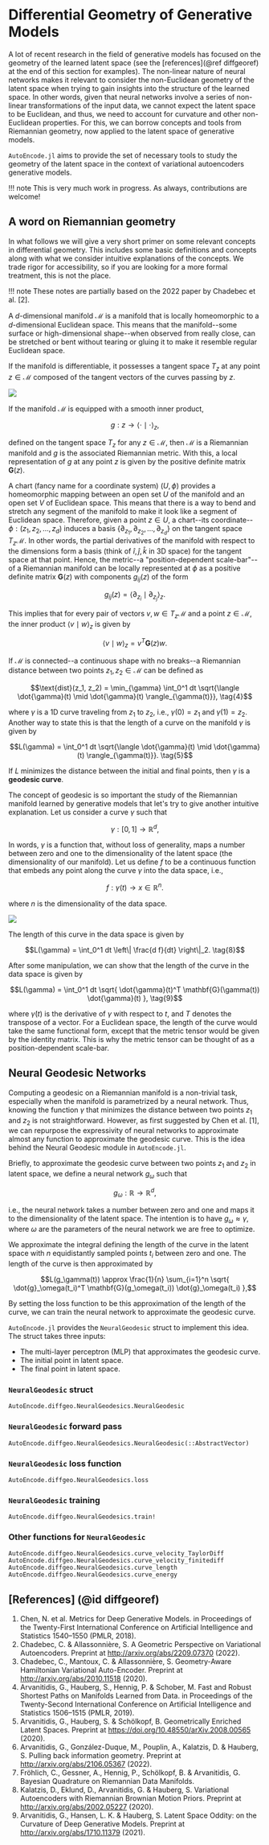 # Differential Geometry of Generative Models

A lot of recent research in the field of generative models has focused on the
geometry of the learned latent space (see the [references](@ref diffgeoref) at
the end of this section for examples). The non-linear nature of neural networks
makes it relevant to consider the non-Euclidean geometry of the latent space
when trying to gain insights into the structure of the learned space. In other
words, given that neural networks involve a series of non-linear transformations
of the input data, we cannot expect the latent space to be Euclidean, and thus,
we need to account for curvature and other non-Euclidean properties. For this,
we can borrow concepts and tools from Riemannian geometry, now applied to the
latent space of generative models.

`AutoEncode.jl` aims to provide the set of necessary tools to study the geometry
of the latent space in the context of variational autoencoders generative
models.

!!! note
    This is very much work in progress. As always, contributions are welcome!

## A word on Riemannian geometry

In what follows we will give a very short primer on some relevant concepts in
differential geometry. This includes some basic definitions and concepts along
with what we consider intuitive explanations of the concepts. We trade rigor for
accessibility, so if you are looking for a more formal treatment, this is not
the place.

!!! note
    These notes are partially based on the 2022 paper by Chadebec et al. [2].

A $d$-dimensional manifold $\mathcal{M}$ is a manifold that is locally
homeomorphic to a $d$-dimensional Euclidean space. This means that the
manifold--some surface or high-dimensional shape--when observed from really
close, can be stretched or bent without tearing or gluing it to make it resemble
regular Euclidean space. 

If the manifold is differentiable, it possesses a tangent space $T_z$ at any
point $z \in \mathcal{M}$ composed of the tangent vectors of the curves passing
by $z$. 

![](./figs/diffgeo01.png)

If the manifold $\mathcal{M}$ is equipped with a smooth inner product, 

```math
g: z \rightarrow \langle \cdot \mid \cdot \rangle_z,
\tag{1}
```
defined on the tangent space $T_z$ for any $z \in \mathcal{M}$, then
$\mathcal{M}$ is a Riemannian manifold and $g$ is the associated Riemannian
metric. With this, a local representation of $g$ at any point $z$ is given by
the positive definite matrix $\mathbf{G}(z)$.

A chart (fancy name for a coordinate system) $(U, \phi)$ provides a homeomorphic
mapping between an open set $U$ of the manifold and an open set $V$ of Euclidean
space. This means that there is a way to bend and stretch any segment of the
manifold to make it look like a segment of Euclidean space. Therefore, given a
point $z \in U$, a chart--its coordinate--$\phi: (z_1, z_2, \ldots, z_d)$
induces a basis $\{\partial_{z_1}, \partial_{z_2}, \ldots, \partial_{z_d}\}$ on
the tangent space $T_z \mathcal{M}$. In other words, the partial derivatives of
the manifold with respect to the dimensions form a basis (think of $\hat{i},
\hat{j}, \hat{k}$ in 3D space) for the tangent space at that point. Hence, the
metric--a "position-dependent scale-bar"--of a Riemannian manifold can be
locally represented at $\phi$ as a positive definite matrix $\mathbf{G}(z)$
with components $g_{ij}(z)$ of the form

```math
g_{ij}(z) = \langle \partial_{z_i} \mid \partial_{z_j} \rangle_z.
\tag{2}
```

This implies that for every pair of vectors $v, w \in T_z \mathcal{M}$ and a
point $z \in \mathcal{M}$, the inner product $\langle v \mid w \rangle_z$ is
given by

```math
\langle v \mid w \rangle_z = v^T \mathbf{G}(z) w.
\tag{3}
```

If $\mathcal{M}$ is connected--a continuous shape with no breaks--a Riemannian
distance between two points $z_1, z_2 \in \mathcal{M}$ can be defined as

```math
\text{dist}(z_1, z_2) = \min_{\gamma} \int_0^1 dt
\sqrt{\langle \dot{\gamma}(t) \mid \dot{\gamma}(t) \rangle_{\gamma(t)}},
\tag{4}
```
where $\gamma$ is a 1D curve traveling from $z_1$ to $z_2$, i.e., $\gamma(0) =
z_1$ and $\gamma(1) = z_2$. Another way to state this is that the length of a
curve on the manifold $\gamma$ is given by
```math
L(\gamma) = \int_0^1 dt 
\sqrt{\langle \dot{\gamma}(t) \mid \dot{\gamma}(t) \rangle_{\gamma(t)}}.
\tag{5}
```
If $L$ minimizes the distance between the initial and final points, then
$\gamma$ is a **geodesic curve**.

The concept of geodesic is so important the study of the Riemannian manifold
learned by generative models that let's try to give another intuitive
explanation. Let us consider a curve $\gamma$ such that
```math
\gamma: [0, 1] \rightarrow \mathbb{R}^d,
\tag{6}
```
In words, $\gamma$ is a function that, without loss of generality, maps a number
between zero and one to the dimensionality of the latent space (the
dimensionality of our manifold). Let us define $f$ to be a continuous function 
that embeds any point along the curve $\gamma$ into the data space, i.e.,
```math
f : \gamma(t) \rightarrow x \in \mathbb{R}^n.
\tag{7}
```
where $n$ is the dimensionality of the data space. 

![](./figs/diffgeo02.png)

The length of this curve in the data space is given by
```math
L(\gamma) = \int_0^1 dt
\left\| \frac{d f}{dt} \right\|_2.
\tag{8}
```
After some manipulation, we can show that the length of the curve in the data
space is given by
```math
L(\gamma) = \int_0^1 dt
\sqrt{
    \dot{\gamma}(t)^T \mathbf{G}(\gamma(t)) \dot{\gamma}(t)
},
\tag{9}
```
where $\dot{\gamma}(t)$ is the derivative of $\gamma$ with respect to $t$, and
$T$ denotes the transpose of a vector. For a Euclidean space, the length of
the curve would take the same functional form, except that the metric tensor
would be given by the identity matrix. This is why the metric tensor can be 
thought of as a position-dependent scale-bar.

## Neural Geodesic Networks

Computing a geodesic on a Riemannian manifold is a non-trivial task, especially
when the manifold is parametrized by a neural network. Thus, knowing the 
function $\gamma$ that minimizes the distance between two points $z_1$ and $z_2$
is not straightforward. However, as first suggested by Chen et al. [1], we can
repurpose the expressivity of neural networks to approximate almost any function
to approximate the geodesic curve. This is the idea behind the Neural Geodesic
module in `AutoEncode.jl`.

Briefly, to approximate the geodesic curve between two points $z_1$ and $z_2$
in latent space, we define a neural network $g_\omega$ such that
```math
g_\omega: \mathbb{R} \rightarrow \mathbb{R}^d,
\tag{10}
```
i.e., the neural network takes a number between zero and one and maps it to the
dimensionality of the latent space. The intention is to have $g_\omega \approx
\gamma$, where $\omega$ are the parameters of the neural network we are free to
optimize.

We approximate the integral defining the length of the curve in the latent space
with $n$ equidistantly sampled points $t_i$ between zero and one. The length of
the curve is then approximated by
```math
L(g_\gamma(t)) \approx \frac{1}{n} \sum_{i=1}^n 
\sqrt{
    \dot{g}_\omega(t_i)^T \mathbf{G}(g_\omega(t_i)) \dot{g}_\omega(t_i)
},
```
By setting the loss function to be this approximation of the length of the
curve, we can train the neural network to approximate the geodesic curve.

`AutoEncode.jl` provides the `NeuralGeodesic` struct to implement this idea. The
struct takes three inputs:
- The multi-layer perceptron (MLP) that approximates the geodesic curve.
- The initial point in latent space.
- The final point in latent space.

### `NeuralGeodesic` struct

```@docs
AutoEncode.diffgeo.NeuralGeodesics.NeuralGeodesic
```

### `NeuralGeodesic` forward pass

```@docs
AutoEncode.diffgeo.NeuralGeodesics.NeuralGeodesic(::AbstractVector)
```

### `NeuralGeodesic` loss function

```@docs
AutoEncode.diffgeo.NeuralGeodesics.loss
```

### `NeuralGeodesic` training

```@docs
AutoEncode.diffgeo.NeuralGeodesics.train!
```

### Other functions for `NeuralGeodesic`

```@docs
AutoEncode.diffgeo.NeuralGeodesics.curve_velocity_TaylorDiff
AutoEncode.diffgeo.NeuralGeodesics.curve_velocity_finitediff
AutoEncode.diffgeo.NeuralGeodesics.curve_length
AutoEncode.diffgeo.NeuralGeodesics.curve_energy
```


## [References] (@id diffgeoref)
1. Chen, N. et al. Metrics for Deep Generative Models. in Proceedings of the
   Twenty-First International Conference on Artificial Intelligence and
   Statistics 1540–1550 (PMLR, 2018).
2. Chadebec, C. & Allassonnière, S. A Geometric Perspective on Variational
   Autoencoders. Preprint at http://arxiv.org/abs/2209.07370 (2022).
3. Chadebec, C., Mantoux, C. & Allassonnière, S. Geometry-Aware Hamiltonian
   Variational Auto-Encoder. Preprint at http://arxiv.org/abs/2010.11518 (2020).
4. Arvanitidis, G., Hauberg, S., Hennig, P. & Schober, M. Fast and Robust
   Shortest Paths on Manifolds Learned from Data. in Proceedings of the
   Twenty-Second International Conference on Artificial Intelligence and
   Statistics 1506–1515 (PMLR, 2019).
5. Arvanitidis, G., Hauberg, S. & Schölkopf, B. Geometrically Enriched Latent
   Spaces. Preprint at https://doi.org/10.48550/arXiv.2008.00565 (2020).
6. Arvanitidis, G., González-Duque, M., Pouplin, A., Kalatzis, D. & Hauberg, S.
   Pulling back information geometry. Preprint at
   http://arxiv.org/abs/2106.05367 (2022).
7. Fröhlich, C., Gessner, A., Hennig, P., Schölkopf, B. & Arvanitidis, G.
   Bayesian Quadrature on Riemannian Data Manifolds.
8. Kalatzis, D., Eklund, D., Arvanitidis, G. & Hauberg, S. Variational
   Autoencoders with Riemannian Brownian Motion Priors. Preprint at
   http://arxiv.org/abs/2002.05227 (2020).
9. Arvanitidis, G., Hansen, L. K. & Hauberg, S. Latent Space Oddity: on the
   Curvature of Deep Generative Models. Preprint at
   http://arxiv.org/abs/1710.11379 (2021).
